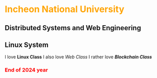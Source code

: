 # <font color="FFA500"> Incheon National University </font>
## Distributed Systems and Web Engineering
## Linux System
I love **Linux Class**
I also love _Web Class_
I rather love **_Blockchain Class_**
### <font color="red"> End of 2024 year </font>